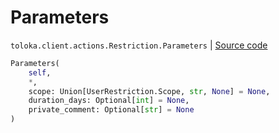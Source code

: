 # Parameters
`toloka.client.actions.Restriction.Parameters` | [Source code](https://github.com/Toloka/toloka-kit/blob/v1.1.3/src/client/actions.py#L52)

```python
Parameters(
    self,
    *,
    scope: Union[UserRestriction.Scope, str, None] = None,
    duration_days: Optional[int] = None,
    private_comment: Optional[str] = None
)
```

